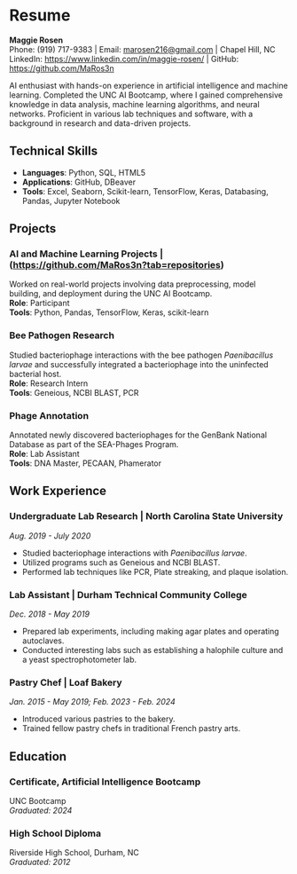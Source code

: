 # Resume

**Maggie Rosen**  
Phone: (919) 717-9383 | Email: marosen216@gmail.com | Chapel Hill, NC  
LinkedIn: https://www.linkedin.com/in/maggie-rosen/ | GitHub: https://github.com/MaRos3n  

AI enthusiast with hands-on experience in artificial intelligence and machine learning. Completed the UNC AI Bootcamp, where I gained comprehensive knowledge in data analysis, machine learning algorithms, and neural networks. Proficient in various lab techniques and software, with a background in research and data-driven projects.

## Technical Skills

- **Languages**: Python, SQL, HTML5
- **Applications**: GitHub, DBeaver
- **Tools**: Excel, Seaborn, Scikit-learn, TensorFlow, Keras, Databasing, Pandas, Jupyter Notebook

## Projects

### AI and Machine Learning Projects | (https://github.com/MaRos3n?tab=repositories)
Worked on real-world projects involving data preprocessing, model building, and deployment during the UNC AI Bootcamp.  
**Role**: Participant  
**Tools**: Python, Pandas, TensorFlow, Keras, scikit-learn

### Bee Pathogen Research
Studied bacteriophage interactions with the bee pathogen *Paenibacillus larvae* and successfully integrated a bacteriophage into the uninfected bacterial host.  
**Role**: Research Intern  
**Tools**: Geneious, NCBI BLAST, PCR

### Phage Annotation
Annotated newly discovered bacteriophages for the GenBank National Database as part of the SEA-Phages Program.  
**Role**: Lab Assistant  
**Tools**: DNA Master, PECAAN, Phamerator

## Work Experience

### Undergraduate Lab Research | North Carolina State University
*Aug. 2019 - July 2020*  
- Studied bacteriophage interactions with *Paenibacillus larvae*.
- Utilized programs such as Geneious and NCBI BLAST.
- Performed lab techniques like PCR, Plate streaking, and plaque isolation.

### Lab Assistant | Durham Technical Community College
*Dec. 2018 - May 2019*  
- Prepared lab experiments, including making agar plates and operating autoclaves.
- Conducted interesting labs such as establishing a halophile culture and a yeast spectrophotometer lab.

### Pastry Chef | Loaf Bakery
*Jan. 2015 - May 2019; Feb. 2023 - Feb. 2024*  
- Introduced various pastries to the bakery.
- Trained fellow pastry chefs in traditional French pastry arts.

## Education

### Certificate, Artificial Intelligence Bootcamp
UNC Bootcamp  
*Graduated: 2024*

### High School Diploma
Riverside High School, Durham, NC  
*Graduated: 2012*
